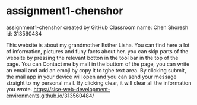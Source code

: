 # assignment1-chenshor
assignment1-chenshor created by GitHub Classroom
name: Chen Shoresh
id: 313560484

This website is about my grandmother Esther Lisha.
You can find here a lot of information, pictures and funy facts about her.
you can skip parts of the website by pressing the relevant botton in the tool bar in the top of the page.
You can Contact me by mail in the buttom of the page, you can write an email and add an emoji by copy it to tghe text area.
By clicking submit, the mail app in your device will open and you can send your message straight to my personal mail.
By clicking clear, it will clear all the information you wrote.
https://sise-web-development-environments.github.io/313560484/
